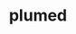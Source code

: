 ---
title: "plumed"
layout: cache
categories: [package, v0.19]
meta: {"versions": ["2.8.0"], "compilers": ["gcc@=11.1.0", "oneapi@=2022.1.0"], "oss": ["ubuntu20.04"], "platforms": ["linux"], "targets": ["x86_64"], "stacks": ["e4s", "e4s-oneapi"], "num_specs": 2, "num_specs_by_stack": {"e4s": 1, "e4s-oneapi": 1}}
spec_details: [{"hash": "jjnd2fyoqvyrbiwybqu3oz66jsk5snh7", "compiler": "gcc@=11.1.0", "versions": ["2.8.0"], "os": "ubuntu20.04", "platform": "linux", "target": "x86_64", "variants": ["arrayfire=none", "build_system=autotools", "+gsl", "+mpi", "optional_modules=all", "+shared"], "stacks": ["e4s"], "size": "-", "tarball": "https://binaries.spack.io/releases/v0.19/build_cache/linux-ubuntu20.04-x86_64/gcc-11.1.0/plumed-2.8.0/linux-ubuntu20.04-x86_64-gcc-11.1.0-plumed-2.8.0-jjnd2fyoqvyrbiwybqu3oz66jsk5snh7.spack"}, {"hash": "nelqh3kwrebsapsfcnf6hqscao5n4ieq", "compiler": "oneapi@=2022.1.0", "versions": ["2.8.0"], "os": "ubuntu20.04", "platform": "linux", "target": "x86_64", "variants": ["arrayfire=none", "build_system=autotools", "+gsl", "+mpi", "optional_modules=all", "+shared"], "stacks": ["e4s-oneapi"], "size": "-", "tarball": "https://binaries.spack.io/releases/v0.19/build_cache/linux-ubuntu20.04-x86_64/oneapi-2022.1.0/plumed-2.8.0/linux-ubuntu20.04-x86_64-oneapi-2022.1.0-plumed-2.8.0-nelqh3kwrebsapsfcnf6hqscao5n4ieq.spack"}]
---